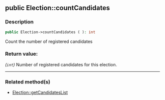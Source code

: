 ## public Election::countCandidates

### Description    

```php
public Election->countCandidates ( ): int
```

Count the number of registered candidates
    

### Return value:   

*(```int```)* Number of registered candidates for this election.


---------------------------------------

### Related method(s)      

* [Election::getCandidatesList](../Election%20Class/public%20Election--getCandidatesList.md)    
